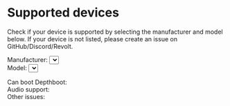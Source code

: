 # Supported devices

Check if your device is supported by selecting the manufacturer and model below. If your device is not listed, please
create an issue on GitHub/Discord/Revolt.

<label>
  Manufacturer:
  <select id="manufacturer"></select>
</label>
<br>
<label>
  Model:
  <select id="model"></select>
</label>

Can boot Depthboot: <b id="deviceDepthboot"></b><br>
Audio support: <b id="deviceAudio"></b><br>
Other issues: <span id="deviceComment"></span>

<span id="deviceInfo"></span>

<script>
export default {
  mounted() {
    import('/device-support/model-select.js').then((module) => {
      module.initDeviceSupport();
    });
  }
}
</script>
